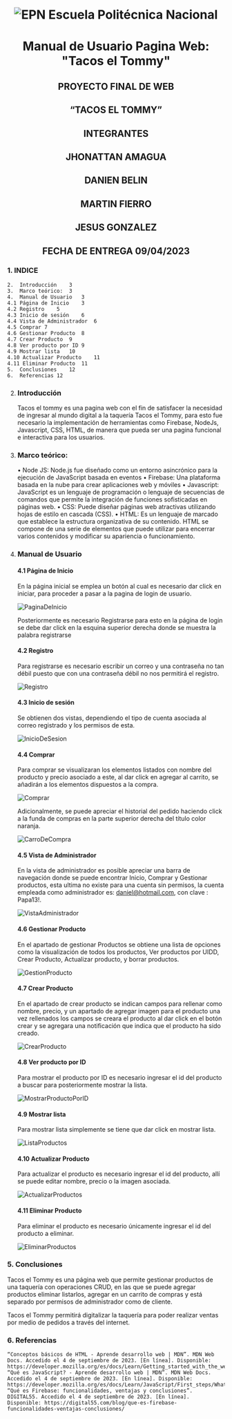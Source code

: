 # <center> ![EPN](imagesUserManual/EPN.jpg)  Escuela Politécnica Nacional
# <center> Manual de Usuario Pagina Web: "Tacos el Tommy"

## <center> PROYECTO FINAL DE WEB
## <center> “TACOS EL TOMMY”
## <center> INTEGRANTES
## <center> JHONATTAN AMAGUA
## <center> DANIEN BELIN
## <center> MARTIN FIERRO
## <center> JESUS GONZALEZ
## <center> FECHA DE ENTREGA 09/04/2023
### 1.	INDICE
    2.	Introducción	3
    3.	Marco teórico:	3
    4.	Manual de Usuario	3
    4.1 Página de Inicio	3
    4.2 Registro	5
    4.3 Inicio de sesión	6
    4.4 Vista de Administrador	6
    4.5 Comprar	7
    4.6 Gestionar Producto	8
    4.7 Crear Producto	9
    4.8 Ver producto por ID	9
    4.9 Mostrar lista	10
    4.10 Actualizar Producto	11
    4.11 Eliminar Producto	11
    5.	Conclusiones	12
    6.	Referencias	12


2.	### Introducción
    Tacos el tommy es una pagina web con el fin de satisfacer la necesidad de ingresar al mundo digital a la taquería Tacos el Tommy, para esto fue necesario la implementación de herramientas como Firebase, NodeJs, Javascript, CSS, HTML, de manera que pueda ser una pagina funcional e interactiva para los usuarios.

3.	### Marco teórico:

    •	Node JS: Node.js fue diseñado como un entorno asincrónico para la ejecución de JavaScript basada en eventos
    •	Firebase: Una plataforma basada en la nube para crear aplicaciones web y móviles 
    •	Javascript: JavaScript es un lenguaje de programación o lenguaje de secuencias de comandos que permite la integración de funciones sofisticadas en páginas web.
    •	CSS: Puede diseñar páginas web atractivas utilizando hojas de estilo en cascada (CSS).
    •	HTML:  Es un lenguaje de marcado que establece la estructura organizativa de su contenido. HTML se compone de una serie de elementos que puede utilizar para encerrar varios contenidos y modificar su apariencia o funcionamiento.

4.	### Manual de Usuario
    #### 4.1 Página de Inicio
    
    En la página inicial se emplea un botón al cual es necesario dar click en iniciar, para proceder a pasar a la pagina de login de usuario.

    ![PaginaDeInicio](imagesUserManual/image.png) 
         
    Posteriormente es necesario Registrarse para esto en la página de login se debe dar click en la esquina superior derecha donde se muestra la palabra registrarse
    #### 4.2 Registro
    
    Para registrarse es necesario escribir un correo y una contraseña no tan débil puesto que con una contraseña débil no nos permitirá el registro.

    ![Registro](imagesUserManual/Registrarse.png)
    #### 4.3 Inicio de sesión
    
    Se obtienen dos vistas, dependiendo el tipo de cuenta asociada al correo registrado y los permisos de esta.

    ![InicioDeSesion](imagesUserManual/Iniciar%20sesion.png)
    #### 4.4 Comprar
    
    Para comprar se visualizaran los elementos listados con nombre del producto y precio asociado a este, al dar click en agregar al carrito, se añadirán a los elementos dispuestos a la compra.

    ![Comprar](imagesUserManual/Comprar.png)
    
    Adicionalmente, se puede apreciar el historial del pedido haciendo click a la funda de compras en la parte superior derecha del título color naranja.

    ![CarroDeCompra](imagesUserManual/CarritoDeCompra.png)
    #### 4.5 Vista de Administrador
    
    En la vista de administrador es posible apreciar una barra de navegación donde se puede encontrar Inicio, Comprar y Gestionar productos, esta ultima no existe para una cuenta sin permisos, la cuenta empleada como administrador es: daniel@hotmail.com, con clave : Papa13!.

    ![VistaAdministrador](imagesUserManual/VistaDeAdministrador.png)
    #### 4.6 Gestionar Producto
    
    En el apartado de gestionar Productos se obtiene una lista de opciones como la visualización de todos los productos, Ver productos por UIDD, Crear Producto, Actualizar producto, y borrar productos.

    ![GestionProducto](imagesUserManual/GestionDeProdutco.png)
    #### 4.7 Crear Producto
    
    En el apartado de crear producto se indican campos para rellenar como nombre, precio, y un apartado de agregar imagen para el producto una vez rellenados los campos se creara el producto al dar click en el botón crear y se agregara una notificación que indica que el producto ha sido creado.

    ![CrearProducto](imagesUserManual/CrearProducto.png)
    #### 4.8 Ver producto por ID
    
    Para mostrar el producto por ID es necesario ingresar el id del producto a buscar para posteriormente mostrar la lista.

    ![MostrarProductoPorID](imagesUserManual/MostrarProductoPorID.png)
    #### 4.9 Mostrar lista
    
    Para mostrar lista simplemente se tiene que dar click en mostrar lista.

    ![ListaProductos](imagesUserManual/ListaDeProductos.png)
    #### 4.10 Actualizar Producto
    
    Para actualizar el producto es necesario ingresar el id del producto, allí se puede editar nombre, precio o la imagen asociada.

    ![ActualizarProductos](imagesUserManual/ActualizarProducto.png)
    #### 4.11 Eliminar Producto
    
    Para eliminar el producto es necesario únicamente ingresar el id del producto a eliminar.

    ![EliminarProductos](imagesUserManual/EliminarProductoPorID.png)
### 5.	Conclusiones 
    
Tacos el Tommy es una página web que permite gestionar productos de una taquería con operaciones CRUD, en las que se puede agregar productos eliminar listarlos, agregar en un carrito de compras y está separado por permisos de administrador como de cliente. 

Tacos el Tommy permitirá digitalizar la taquería para poder realizar ventas por medio de pedidos a través del internet.
### 6.	Referencias
    “Conceptos básicos de HTML - Aprende desarrollo web | MDN”. MDN Web Docs. Accedido el 4 de septiembre de 2023. [En línea]. Disponible: https://developer.mozilla.org/es/docs/Learn/Getting_started_with_the_web/HTML_basics
    “Qué es JavaScript? - Aprende desarrollo web | MDN”. MDN Web Docs. Accedido el 4 de septiembre de 2023. [En línea]. Disponible: https://developer.mozilla.org/es/docs/Learn/JavaScript/First_steps/What_is_JavaScript 
    “Qué es Firebase: funcionalidades, ventajas y conclusiones”. DIGITAL55. Accedido el 4 de septiembre de 2023. [En línea]. Disponible: https://digital55.com/blog/que-es-firebase-funcionalidades-ventajas-conclusiones/





    
